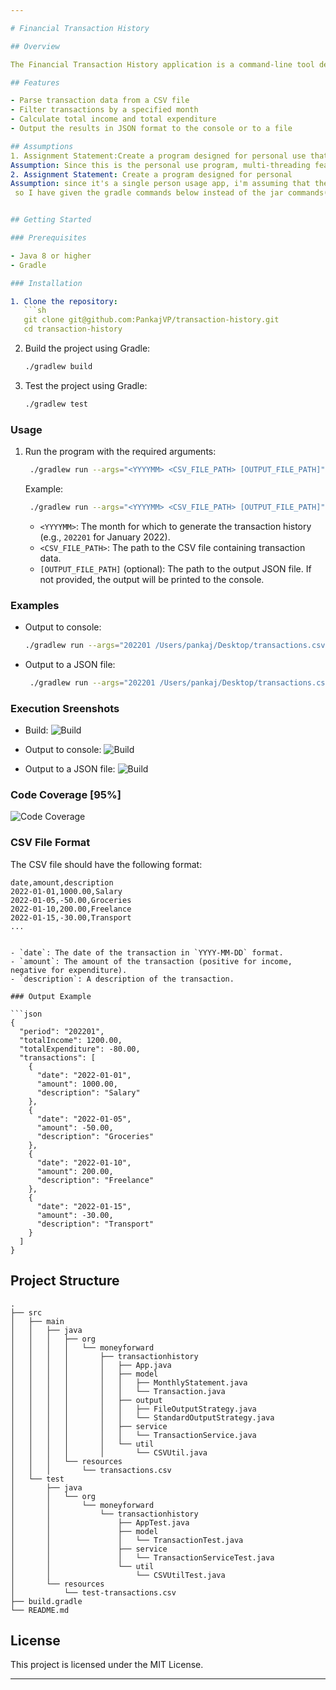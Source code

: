 ```yaml
---

# Financial Transaction History

## Overview

The Financial Transaction History application is a command-line tool designed for personal use to generate a history of all deposits and withdrawals for a specified month. The program reads a CSV file containing transaction records and produces a summary of total income, total expenditure, and a list of transactions for the specified period. The output can be printed to the console or written to a JSON file.

## Features

- Parse transaction data from a CSV file
- Filter transactions by a specified month
- Calculate total income and total expenditure
- Output the results in JSON format to the console or to a file

## Assumptions
1. Assignment Statement:Create a program designed for personal use that generates a history of all deposits and withdrawals for a specified month
Assumption: Since this is the personal use program, multi-threading features takes back-seat and simplicity and readability is more important. So, i tried to keep code as simple and readable as possible.
2. Assignment Statement: Create a program designed for personal
Assumption: since it's a single person usage app, i'm assuming that the person will be the maintainer(thus will have access to the codebase),
 so I have given the gradle commands below instead of the jar commands(which is pretty simple to do so if required as I already added the jar task in gradle DSL)


## Getting Started

### Prerequisites

- Java 8 or higher
- Gradle

### Installation

1. Clone the repository:
   ```sh
   git clone git@github.com:PankajVP/transaction-history.git
   cd transaction-history
   ```

2. Build the project using Gradle:
   ```sh
   ./gradlew build
   ```

3. Test the project using Gradle:
   ```sh
   ./gradlew test
   ```

### Usage

1. Run the program with the required arguments:
   ```sh
    ./gradlew run --args="<YYYYMM> <CSV_FILE_PATH> [OUTPUT_FILE_PATH]"
   ```
   Example:
   ```sh
    ./gradlew run --args="<YYYYMM> <CSV_FILE_PATH> [OUTPUT_FILE_PATH]"
   ```
    - `<YYYYMM>`: The month for which to generate the transaction history (e.g., `202201` for January 2022).
    - `<CSV_FILE_PATH>`: The path to the CSV file containing transaction data.
    - `[OUTPUT_FILE_PATH]` (optional): The path to the output JSON file. If not provided, the output will be printed to the console.

### Examples

- Output to console:
  ```sh
  ./gradlew run --args="202201 /Users/pankaj/Desktop/transactions.csv"
  ```

- Output to a JSON file:
  ```sh
   ./gradlew run --args="202201 /Users/pankaj/Desktop/transactions.csv /Users/pankaj/Desktop/output.json"
  ```
### Execution Sreenshots
- Build:
![Build](screenshots/build.png "Build")

- Output to console:
![Build](screenshots/output-to-console.png "Output to Console")

- Output to a JSON file:
![Build](screenshots/output-to-file.png "Output to File")


### Code Coverage [95%]
![Code Coverage](screenshots/code-coverage.png "Code Coverage")

### CSV File Format

The CSV file should have the following format:

```csv
date,amount,description
2022-01-01,1000.00,Salary
2022-01-05,-50.00,Groceries
2022-01-10,200.00,Freelance
2022-01-15,-30.00,Transport
...
```

```

- `date`: The date of the transaction in `YYYY-MM-DD` format.
- `amount`: The amount of the transaction (positive for income, negative for expenditure).
- `description`: A description of the transaction.

### Output Example

```json
{
  "period": "202201",
  "totalIncome": 1200.00,
  "totalExpenditure": -80.00,
  "transactions": [
    {
      "date": "2022-01-01",
      "amount": 1000.00,
      "description": "Salary"
    },
    {
      "date": "2022-01-05",
      "amount": -50.00,
      "description": "Groceries"
    },
    {
      "date": "2022-01-10",
      "amount": 200.00,
      "description": "Freelance"
    },
    {
      "date": "2022-01-15",
      "amount": -30.00,
      "description": "Transport"
    }
  ]
}
```

## Project Structure

```
.
├── src
│   ├── main
│   │   ├── java
│   │   │   ├── org
│   │   │   │   └── moneyforward
│   │   │   │       ├── transactionhistory
│   │   │   │       │   ├── App.java
│   │   │   │       │   ├── model
│   │   │   │       │   │   ├── MonthlyStatement.java
│   │   │   │       │   │   └── Transaction.java
│   │   │   │       │   ├── output
│   │   │   │       │   │   ├── FileOutputStrategy.java
│   │   │   │       │   │   └── StandardOutputStrategy.java
│   │   │   │       │   ├── service
│   │   │   │       │   │   └── TransactionService.java
│   │   │   │       │   └── util
│   │   │   │       │       └── CSVUtil.java
│   │   │   └── resources
│   │   │       └── transactions.csv
│   └── test
│       ├── java
│       │   └── org
│       │       └── moneyforward
│       │           └── transactionhistory
│       │               ├── AppTest.java
│       │               ├── model
│       │               │   └── TransactionTest.java
│       │               ├── service
│       │               │   └── TransactionServiceTest.java
│       │               └── util
│       │                   └── CSVUtilTest.java
│       └── resources
│           └── test-transactions.csv
├── build.gradle
└── README.md
```

## License

This project is licensed under the MIT License.

---
